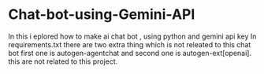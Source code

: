 # Chat-bot-using-Gemini-API
In this i eplored how to make ai chat bot , using python and gemini api key
In requirements.txt there are two extra thing which is not releated to this chat bot first one is autogen-agentchat and second one is
autogen-ext[openai]. this are not related to this project.
